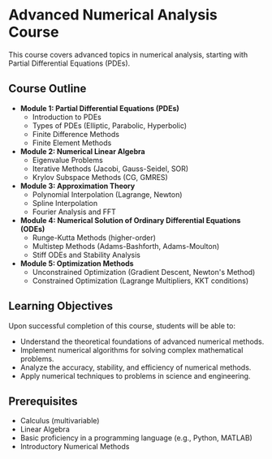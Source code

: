 # Advanced Numerical Analysis Course

This course covers advanced topics in numerical analysis, starting with Partial Differential Equations (PDEs).

## Course Outline

*   **Module 1: Partial Differential Equations (PDEs)**
    *   Introduction to PDEs
    *   Types of PDEs (Elliptic, Parabolic, Hyperbolic)
    *   Finite Difference Methods
    *   Finite Element Methods
*   **Module 2: Numerical Linear Algebra**
    *   Eigenvalue Problems
    *   Iterative Methods (Jacobi, Gauss-Seidel, SOR)
    *   Krylov Subspace Methods (CG, GMRES)
*   **Module 3: Approximation Theory**
    *   Polynomial Interpolation (Lagrange, Newton)
    *   Spline Interpolation
    *   Fourier Analysis and FFT
*   **Module 4: Numerical Solution of Ordinary Differential Equations (ODEs)**
    *   Runge-Kutta Methods (higher-order)
    *   Multistep Methods (Adams-Bashforth, Adams-Moulton)
    *   Stiff ODEs and Stability Analysis
*   **Module 5: Optimization Methods**
    *   Unconstrained Optimization (Gradient Descent, Newton's Method)
    *   Constrained Optimization (Lagrange Multipliers, KKT conditions)

## Learning Objectives

Upon successful completion of this course, students will be able to:

*   Understand the theoretical foundations of advanced numerical methods.
*   Implement numerical algorithms for solving complex mathematical problems.
*   Analyze the accuracy, stability, and efficiency of numerical methods.
*   Apply numerical techniques to problems in science and engineering.

## Prerequisites

*   Calculus (multivariable)
*   Linear Algebra
*   Basic proficiency in a programming language (e.g., Python, MATLAB)
*   Introductory Numerical Methods

